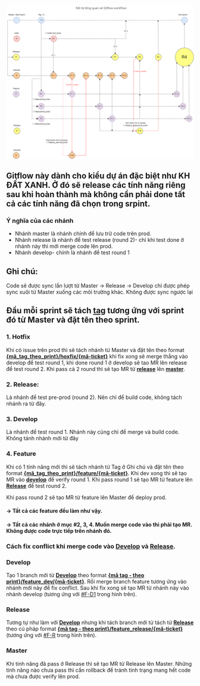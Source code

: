 ![git-flow](https://raw.githubusercontent.com/tatoanhn02/Git-flow/main/lucnv/gitflow.png)

## Gitflow này dành cho kiểu dự án đặc biệt như KH ĐẤT XANH. Ở đó sẽ release các tính năng riêng sau khi hoàn thành mà không cần phải done tất cả các tính năng đã chọn trong srpint.
### Ý nghĩa của các nhánh

- Nhánh master là nhánh chính để lưu trữ code trên prod.
- Nhánh release là nhánh để test release (round 2)- chỉ khi test done ở nhánh này thì mới merge code lên prod.
- Nhánh develop- chính là nhánh để test round 1
## Ghi chú:
Code sẽ được sync lần lượt từ Master → Release → Develop chỉ được phép sync xuôi từ Master xuống các môi trường khác. Không được sync ngược lại
## Đầu mỗi sprint sẽ tách [tag](https://www.youtube.com/watch?v=2B4Gy-yJmuY) tương ứng với sprint đó từ Master và đặt tên theo sprint.
### 1. Hotfix
Khi có issue trên prod thì sẽ tách nhánh từ Master và đặt tên theo format <b><a href="#branch-formats">{mã_tag_theo_print}/hoxfix/{mã-ticket}</a></b> khi fix xong sẽ merge thẳng vào develop để test round 1, khi done round 1 ở develop sẽ tao MR lên release để test round 2. Khi pass cả 2 round thì sẽ tạo MR từ <b><a href="#ý-nghĩa-của-các-nhánh">release</a></b> lên <b><a href="#ý-nghĩa-của-các-nhánh">master</a></b>.
### 2. Release:
Là nhánh để test pre-prod (round 2). Nên chỉ để build code, không tách nhánh ra từ đây.
### 3. Develop
Là nhánh để test round 1. Nhánh này cũng chỉ để merge và build code. Không tánh nhánh mới từ đây
### 4. Feature
Khi có 1 tính năng mới thì sẽ tách nhánh từ Tag ở Ghi chú và đặt tên theo format <b><a href="#branch-formats">{mã_tag_theo_print}/feature/{mã-ticket}</a></b>. Khi dev xong thì sẽ tạo MR vào <b><a href="#ý-nghĩa-của-các-nhánh">develop</a></b> để verify round 1.
Khi pass round 1 sẽ tạo MR từ feature lên <b><a href="#ý-nghĩa-của-các-nhánh">Release</a></b> để test round 2.

Khi pass round 2 sẽ tạo MR từ feature lên Master để deploy prod.

#### → Tất cả các feature đều làm như vậy.
#### → Tất cả các nhánh ở mục #2, 3, 4. Muốn merge code vào thì phải tạo MR. Không được code trực tiếp trên nhánh đó.

### Cách fix conflict khi merge code vào <b><a href="#ý-nghĩa-của-các-nhánh">Develop</a></b> và <b><a href="#ý-nghĩa-của-các-nhánh">Release</a></b>.
### Develop
Tạo 1 branch mới từ <b><a href="#ý-nghĩa-của-các-nhánh">Develop</a></b> theo format <b><a href="#branch-formats">{mã tag - theo print}/feature_dev/{mã-ticket}</a></b>. Rồi merge branch feature tương ứng vào nhánh mới này để fix conflict. Sau khi fix xong sẽ tạo MR từ nhánh này vào nhánh develop (tương ứng với <a href="#">#F-D1</a> trong hình trên).
### Release
Tương tự như làm với  <b><a href="#develop">Develop</a></b> nhưng khi tách branch mới từ tách từ <b><a href="#ý-nghĩa-của-các-nhánh">Release</a></b> theo cú pháp format <b><a href="#branch-formats"> {mã tag - theo print}/feature_release/{mã-ticket}</a></b> (tương ứng với <a href="#">#F-R</a> trong hình trên).

### Master
Khi tính năng đã pass ở Release thì sẽ tạo MR từ Release lên Master. Những tính năng nào chưa pass thì cần rollback để tránh tình trạng mang hết code mà chưa được verify lên prod.
